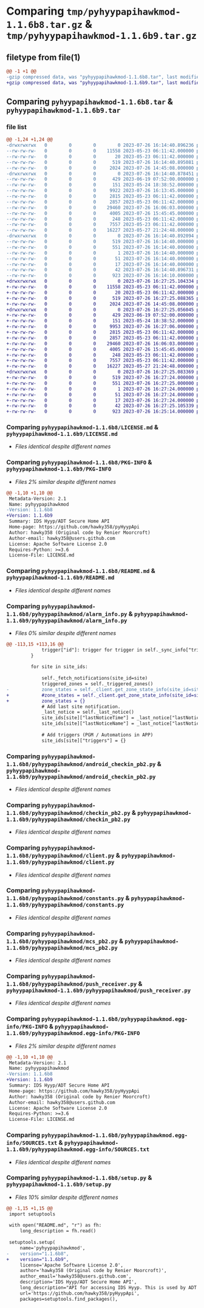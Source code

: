 # Comparing `tmp/pyhyypapihawkmod-1.1.6b8.tar.gz` & `tmp/pyhyypapihawkmod-1.1.6b9.tar.gz`

## filetype from file(1)

```diff
@@ -1 +1 @@
-gzip compressed data, was "pyhyypapihawkmod-1.1.6b8.tar", last modified: Wed Jul 26 16:14:40 2023, max compression
+gzip compressed data, was "pyhyypapihawkmod-1.1.6b9.tar", last modified: Wed Jul 26 16:27:25 2023, max compression
```

## Comparing `pyhyypapihawkmod-1.1.6b8.tar` & `pyhyypapihawkmod-1.1.6b9.tar`

### file list

```diff
@@ -1,24 +1,24 @@
-drwxrwxrwx   0        0        0        0 2023-07-26 16:14:40.896236 pyhyypapihawkmod-1.1.6b8/
--rw-rw-rw-   0        0        0    11558 2023-05-23 06:11:42.000000 pyhyypapihawkmod-1.1.6b8/LICENSE.md
--rw-rw-rw-   0        0        0       20 2023-05-23 06:11:42.000000 pyhyypapihawkmod-1.1.6b8/MANIFEST.in
--rw-rw-rw-   0        0        0      519 2023-07-26 16:14:40.895081 pyhyypapihawkmod-1.1.6b8/PKG-INFO
--rw-rw-rw-   0        0        0     2024 2023-07-26 14:45:08.000000 pyhyypapihawkmod-1.1.6b8/README.md
-drwxrwxrwx   0        0        0        0 2023-07-26 16:14:40.878451 pyhyypapihawkmod-1.1.6b8/pyhyypapihawkmod/
--rw-rw-rw-   0        0        0      429 2023-06-19 07:52:00.000000 pyhyypapihawkmod-1.1.6b8/pyhyypapihawkmod/__init__.py
--rw-rw-rw-   0        0        0      151 2023-05-24 18:38:52.000000 pyhyypapihawkmod-1.1.6b8/pyhyypapihawkmod/__main__.py
--rw-rw-rw-   0        0        0     9922 2023-07-26 16:13:45.000000 pyhyypapihawkmod-1.1.6b8/pyhyypapihawkmod/alarm_info.py
--rw-rw-rw-   0        0        0     2815 2023-05-23 06:11:42.000000 pyhyypapihawkmod-1.1.6b8/pyhyypapihawkmod/android_checkin_pb2.py
--rw-rw-rw-   0        0        0     2857 2023-05-23 06:11:42.000000 pyhyypapihawkmod-1.1.6b8/pyhyypapihawkmod/checkin_pb2.py
--rw-rw-rw-   0        0        0    29460 2023-07-26 16:06:03.000000 pyhyypapihawkmod-1.1.6b8/pyhyypapihawkmod/client.py
--rw-rw-rw-   0        0        0     4005 2023-07-26 15:45:45.000000 pyhyypapihawkmod-1.1.6b8/pyhyypapihawkmod/constants.py
--rw-rw-rw-   0        0        0      248 2023-05-23 06:11:42.000000 pyhyypapihawkmod-1.1.6b8/pyhyypapihawkmod/exceptions.py
--rw-rw-rw-   0        0        0     7557 2023-05-23 06:11:42.000000 pyhyypapihawkmod-1.1.6b8/pyhyypapihawkmod/mcs_pb2.py
--rw-rw-rw-   0        0        0    16227 2023-05-27 21:24:48.000000 pyhyypapihawkmod-1.1.6b8/pyhyypapihawkmod/push_receiver.py
-drwxrwxrwx   0        0        0        0 2023-07-26 16:14:40.892094 pyhyypapihawkmod-1.1.6b8/pyhyypapihawkmod.egg-info/
--rw-rw-rw-   0        0        0      519 2023-07-26 16:14:40.000000 pyhyypapihawkmod-1.1.6b8/pyhyypapihawkmod.egg-info/PKG-INFO
--rw-rw-rw-   0        0        0      551 2023-07-26 16:14:40.000000 pyhyypapihawkmod-1.1.6b8/pyhyypapihawkmod.egg-info/SOURCES.txt
--rw-rw-rw-   0        0        0        1 2023-07-26 16:14:40.000000 pyhyypapihawkmod-1.1.6b8/pyhyypapihawkmod.egg-info/dependency_links.txt
--rw-rw-rw-   0        0        0       51 2023-07-26 16:14:40.000000 pyhyypapihawkmod-1.1.6b8/pyhyypapihawkmod.egg-info/requires.txt
--rw-rw-rw-   0        0        0       17 2023-07-26 16:14:40.000000 pyhyypapihawkmod-1.1.6b8/pyhyypapihawkmod.egg-info/top_level.txt
--rw-rw-rw-   0        0        0       42 2023-07-26 16:14:40.896731 pyhyypapihawkmod-1.1.6b8/setup.cfg
--rw-rw-rw-   0        0        0      923 2023-07-26 16:14:10.000000 pyhyypapihawkmod-1.1.6b8/setup.py
+drwxrwxrwx   0        0        0        0 2023-07-26 16:27:25.104334 pyhyypapihawkmod-1.1.6b9/
+-rw-rw-rw-   0        0        0    11558 2023-05-23 06:11:42.000000 pyhyypapihawkmod-1.1.6b9/LICENSE.md
+-rw-rw-rw-   0        0        0       20 2023-05-23 06:11:42.000000 pyhyypapihawkmod-1.1.6b9/MANIFEST.in
+-rw-rw-rw-   0        0        0      519 2023-07-26 16:27:25.088365 pyhyypapihawkmod-1.1.6b9/PKG-INFO
+-rw-rw-rw-   0        0        0     2024 2023-07-26 14:45:08.000000 pyhyypapihawkmod-1.1.6b9/README.md
+drwxrwxrwx   0        0        0        0 2023-07-26 16:27:25.056045 pyhyypapihawkmod-1.1.6b9/pyhyypapihawkmod/
+-rw-rw-rw-   0        0        0      429 2023-06-19 07:52:00.000000 pyhyypapihawkmod-1.1.6b9/pyhyypapihawkmod/__init__.py
+-rw-rw-rw-   0        0        0      151 2023-05-24 18:38:52.000000 pyhyypapihawkmod-1.1.6b9/pyhyypapihawkmod/__main__.py
+-rw-rw-rw-   0        0        0     9953 2023-07-26 16:27:06.000000 pyhyypapihawkmod-1.1.6b9/pyhyypapihawkmod/alarm_info.py
+-rw-rw-rw-   0        0        0     2815 2023-05-23 06:11:42.000000 pyhyypapihawkmod-1.1.6b9/pyhyypapihawkmod/android_checkin_pb2.py
+-rw-rw-rw-   0        0        0     2857 2023-05-23 06:11:42.000000 pyhyypapihawkmod-1.1.6b9/pyhyypapihawkmod/checkin_pb2.py
+-rw-rw-rw-   0        0        0    29460 2023-07-26 16:06:03.000000 pyhyypapihawkmod-1.1.6b9/pyhyypapihawkmod/client.py
+-rw-rw-rw-   0        0        0     4005 2023-07-26 15:45:45.000000 pyhyypapihawkmod-1.1.6b9/pyhyypapihawkmod/constants.py
+-rw-rw-rw-   0        0        0      248 2023-05-23 06:11:42.000000 pyhyypapihawkmod-1.1.6b9/pyhyypapihawkmod/exceptions.py
+-rw-rw-rw-   0        0        0     7557 2023-05-23 06:11:42.000000 pyhyypapihawkmod-1.1.6b9/pyhyypapihawkmod/mcs_pb2.py
+-rw-rw-rw-   0        0        0    16227 2023-05-27 21:24:48.000000 pyhyypapihawkmod-1.1.6b9/pyhyypapihawkmod/push_receiver.py
+drwxrwxrwx   0        0        0        0 2023-07-26 16:27:25.083369 pyhyypapihawkmod-1.1.6b9/pyhyypapihawkmod.egg-info/
+-rw-rw-rw-   0        0        0      519 2023-07-26 16:27:24.000000 pyhyypapihawkmod-1.1.6b9/pyhyypapihawkmod.egg-info/PKG-INFO
+-rw-rw-rw-   0        0        0      551 2023-07-26 16:27:25.000000 pyhyypapihawkmod-1.1.6b9/pyhyypapihawkmod.egg-info/SOURCES.txt
+-rw-rw-rw-   0        0        0        1 2023-07-26 16:27:24.000000 pyhyypapihawkmod-1.1.6b9/pyhyypapihawkmod.egg-info/dependency_links.txt
+-rw-rw-rw-   0        0        0       51 2023-07-26 16:27:24.000000 pyhyypapihawkmod-1.1.6b9/pyhyypapihawkmod.egg-info/requires.txt
+-rw-rw-rw-   0        0        0       17 2023-07-26 16:27:24.000000 pyhyypapihawkmod-1.1.6b9/pyhyypapihawkmod.egg-info/top_level.txt
+-rw-rw-rw-   0        0        0       42 2023-07-26 16:27:25.105339 pyhyypapihawkmod-1.1.6b9/setup.cfg
+-rw-rw-rw-   0        0        0      923 2023-07-26 16:25:14.000000 pyhyypapihawkmod-1.1.6b9/setup.py
```

### Comparing `pyhyypapihawkmod-1.1.6b8/LICENSE.md` & `pyhyypapihawkmod-1.1.6b9/LICENSE.md`

 * *Files identical despite different names*

### Comparing `pyhyypapihawkmod-1.1.6b8/PKG-INFO` & `pyhyypapihawkmod-1.1.6b9/PKG-INFO`

 * *Files 2% similar despite different names*

```diff
@@ -1,10 +1,10 @@
 Metadata-Version: 2.1
 Name: pyhyypapihawkmod
-Version: 1.1.6b8
+Version: 1.1.6b9
 Summary: IDS Hyyp/ADT Secure Home API
 Home-page: https://github.com/hawky358/pyHyypApi
 Author: hawky358 (Original code by Renier Moorcroft)
 Author-email: hawky358@users.github.com
 License: Apache Software License 2.0
 Requires-Python: >=3.6
 License-File: LICENSE.md
```

### Comparing `pyhyypapihawkmod-1.1.6b8/README.md` & `pyhyypapihawkmod-1.1.6b9/README.md`

 * *Files identical despite different names*

### Comparing `pyhyypapihawkmod-1.1.6b8/pyhyypapihawkmod/alarm_info.py` & `pyhyypapihawkmod-1.1.6b9/pyhyypapihawkmod/alarm_info.py`

 * *Files 0% similar despite different names*

```diff
@@ -113,15 +113,16 @@
             trigger["id"]: trigger for trigger in self._sync_info["triggers"]
         }
         
         for site in site_ids:
             
             self._fetch_notifications(site_id=site)
             triggered_zones = self._triggered_zones()
-            zone_states = self._client.get_zone_state_info(site_id=site)
+            #zone_states = self._client.get_zone_state_info(site_id=site)
+            zone_states = {}
             # Add last site notification.
             _last_notice = self._last_notice()
             site_ids[site]["lastNoticeTime"] = _last_notice["lastNoticeTime"]
             site_ids[site]["lastNoticeName"] = _last_notice["lastNoticeName"]
 
             # Add triggers (PGM / Automations in APP)
             site_ids[site]["triggers"] = {}
```

### Comparing `pyhyypapihawkmod-1.1.6b8/pyhyypapihawkmod/android_checkin_pb2.py` & `pyhyypapihawkmod-1.1.6b9/pyhyypapihawkmod/android_checkin_pb2.py`

 * *Files identical despite different names*

### Comparing `pyhyypapihawkmod-1.1.6b8/pyhyypapihawkmod/checkin_pb2.py` & `pyhyypapihawkmod-1.1.6b9/pyhyypapihawkmod/checkin_pb2.py`

 * *Files identical despite different names*

### Comparing `pyhyypapihawkmod-1.1.6b8/pyhyypapihawkmod/client.py` & `pyhyypapihawkmod-1.1.6b9/pyhyypapihawkmod/client.py`

 * *Files identical despite different names*

### Comparing `pyhyypapihawkmod-1.1.6b8/pyhyypapihawkmod/constants.py` & `pyhyypapihawkmod-1.1.6b9/pyhyypapihawkmod/constants.py`

 * *Files identical despite different names*

### Comparing `pyhyypapihawkmod-1.1.6b8/pyhyypapihawkmod/mcs_pb2.py` & `pyhyypapihawkmod-1.1.6b9/pyhyypapihawkmod/mcs_pb2.py`

 * *Files identical despite different names*

### Comparing `pyhyypapihawkmod-1.1.6b8/pyhyypapihawkmod/push_receiver.py` & `pyhyypapihawkmod-1.1.6b9/pyhyypapihawkmod/push_receiver.py`

 * *Files identical despite different names*

### Comparing `pyhyypapihawkmod-1.1.6b8/pyhyypapihawkmod.egg-info/PKG-INFO` & `pyhyypapihawkmod-1.1.6b9/pyhyypapihawkmod.egg-info/PKG-INFO`

 * *Files 2% similar despite different names*

```diff
@@ -1,10 +1,10 @@
 Metadata-Version: 2.1
 Name: pyhyypapihawkmod
-Version: 1.1.6b8
+Version: 1.1.6b9
 Summary: IDS Hyyp/ADT Secure Home API
 Home-page: https://github.com/hawky358/pyHyypApi
 Author: hawky358 (Original code by Renier Moorcroft)
 Author-email: hawky358@users.github.com
 License: Apache Software License 2.0
 Requires-Python: >=3.6
 License-File: LICENSE.md
```

### Comparing `pyhyypapihawkmod-1.1.6b8/pyhyypapihawkmod.egg-info/SOURCES.txt` & `pyhyypapihawkmod-1.1.6b9/pyhyypapihawkmod.egg-info/SOURCES.txt`

 * *Files identical despite different names*

### Comparing `pyhyypapihawkmod-1.1.6b8/setup.py` & `pyhyypapihawkmod-1.1.6b9/setup.py`

 * *Files 10% similar despite different names*

```diff
@@ -1,15 +1,15 @@
 import setuptools
 
 with open("README.md", "r") as fh:
     long_description = fh.read()
 
 setuptools.setup(
     name='pyhyypapihawkmod',
-    version="1.1.6b8",
+    version="1.1.6b9",
     license='Apache Software License 2.0',
     author='hawky358 (Original code by Renier Moorcroft)',
     author_email='hawky358@users.github.com',
     description='IDS Hyyp/ADT Secure Home API',
     long_description="API for accessing IDS Hyyp. This is used by ADT Home Connect and possibly others. Please view readme on github (Based on 0.0.0.8 by Renier Moorcroft with updated protobuf files) ",
     url='https://github.com/hawky358/pyHyypApi',
     packages=setuptools.find_packages(),
```

